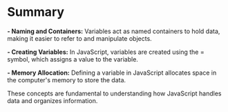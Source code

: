 # Summary

**- Naming and Containers:** Variables act as named containers to hold data, making it easier to refer to and manipulate objects.

**- Creating Variables:** In JavaScript, variables are created using the = symbol, which assigns a value to the variable.

**- Memory Allocation:** Defining a variable in JavaScript allocates space in the computer's memory to store the data.

These concepts are fundamental to understanding how JavaScript handles data and organizes information.
